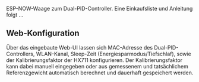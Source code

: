 ESP-NOW-Waage zum Dual-PID-Controller.
Eine Einkaufsliste und Anleitung folgt ...

## Web-Konfiguration

Über das eingebaute Web-UI lassen sich MAC-Adresse des Dual-PID-Controllers, WLAN-Kanal, Sleep-Zeit (Energiesparmodus/Tiefschlaf), sowie der Kalibrierungsfaktor der HX711 konfigurieren. Der Kalibrierungsfaktor kann dabei manuell eingegeben oder aus gemessenem und tatsächlichem Referenzgewicht automatisch berechnet und dauerhaft gespeichert werden.
